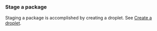### Stage a package

Staging a package is accomplished by creating a droplet. See <a href=#create-a-droplet>Create a droplet</a>.
